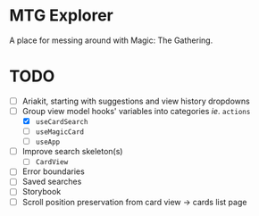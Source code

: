 # MTG Explorer

A place for messing around with Magic: The Gathering.

# TODO

- [ ] Ariakit, starting with suggestions and view history dropdowns
- [ ] Group view model hooks' variables into categories _ie_. `actions`
  - [x] `useCardSearch`
  - [ ] `useMagicCard`
  - [ ] `useApp`
- [ ] Improve search skeleton(s)
  - [ ] `CardView`
- [ ] Error boundaries
- [ ] Saved searches
- [ ] Storybook
- [ ] Scroll position preservation from card view -> cards list page
